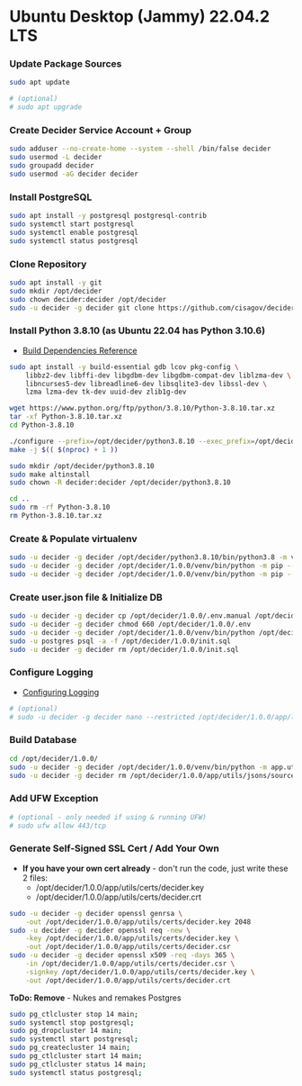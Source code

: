 # Ubuntu Desktop (Jammy) 22.04.2 LTS


### Update Package Sources
```bash
sudo apt update

# (optional)
# sudo apt upgrade
```


### Create Decider Service Account + Group
```bash
sudo adduser --no-create-home --system --shell /bin/false decider
sudo usermod -L decider
sudo groupadd decider
sudo usermod -aG decider decider
```


### Install PostgreSQL
```bash
sudo apt install -y postgresql postgresql-contrib
sudo systemctl start postgresql
sudo systemctl enable postgresql
sudo systemctl status postgresql
```


### Clone Repository
```bash
sudo apt install -y git
sudo mkdir /opt/decider
sudo chown decider:decider /opt/decider
sudo -u decider -g decider git clone https://github.com/cisagov/decider.git /opt/decider/1.0.0
```


### Install Python 3.8.10 (as Ubuntu 22.04 has Python 3.10.6)
- [Build Dependencies Reference](https://devguide.python.org/getting-started/setup-building/index.html#install-dependencies)
```bash
sudo apt install -y build-essential gdb lcov pkg-config \
    libbz2-dev libffi-dev libgdbm-dev libgdbm-compat-dev liblzma-dev \
    libncurses5-dev libreadline6-dev libsqlite3-dev libssl-dev \
    lzma lzma-dev tk-dev uuid-dev zlib1g-dev

wget https://www.python.org/ftp/python/3.8.10/Python-3.8.10.tar.xz
tar -xf Python-3.8.10.tar.xz
cd Python-3.8.10

./configure --prefix=/opt/decider/python3.8.10 --exec_prefix=/opt/decider/python3.8.10 --enable-optimizations
make -j $(( $(nproc) + 1 ))

sudo mkdir /opt/decider/python3.8.10
sudo make altinstall
sudo chown -R decider:decider /opt/decider/python3.8.10

cd ..
sudo rm -rf Python-3.8.10
rm Python-3.8.10.tar.xz
```


### Create &amp; Populate virtualenv
```bash
sudo -u decider -g decider /opt/decider/python3.8.10/bin/python3.8 -m venv /opt/decider/1.0.0/venv/
sudo -u decider -g decider /opt/decider/1.0.0/venv/bin/python -m pip --no-cache-dir install wheel==0.37.1
sudo -u decider -g decider /opt/decider/1.0.0/venv/bin/python -m pip --no-cache-dir install -r /opt/decider/1.0.0/requirements.txt
```


### Create user.json file &amp; Initialize DB
```bash
sudo -u decider -g decider cp /opt/decider/1.0.0/.env.manual /opt/decider/1.0.0/.env
sudo -u decider -g decider chmod 660 /opt/decider/1.0.0/.env
sudo -u decider -g decider /opt/decider/1.0.0/venv/bin/python /opt/decider/1.0.0/initial_setup.py
sudo -u postgres psql -a -f /opt/decider/1.0.0/init.sql
sudo -u decider -g decider rm /opt/decider/1.0.0/init.sql
```


### Configure Logging
- [Configuring Logging](https://docs.python.org/3.8/howto/logging.html#configuring-logging)
```bash
# (optional)
# sudo -u decider -g decider nano --restricted /opt/decider/1.0.0/app/logging_conf.yaml
```


### Build Database
```bash
cd /opt/decider/1.0.0/
sudo -u decider -g decider /opt/decider/1.0.0/venv/bin/python -m app.utils.db.actions.full_build --config DefaultConfig
sudo -u decider -g decider rm /opt/decider/1.0.0/app/utils/jsons/source/user.json
```

### Add UFW Exception
```bash
# (optional - only needed if using & running UFW)
# sudo ufw allow 443/tcp
```


### Generate Self-Signed SSL Cert / Add Your Own
- **If you have your own cert already** - don't run the code, just write these 2 files:
  - /opt/decider/1.0.0/app/utils/certs/decider.key
  - /opt/decider/1.0.0/app/utils/certs/decider.crt
```bash
sudo -u decider -g decider openssl genrsa \
    -out /opt/decider/1.0.0/app/utils/certs/decider.key 2048
sudo -u decider -g decider openssl req -new \
    -key /opt/decider/1.0.0/app/utils/certs/decider.key \
    -out /opt/decider/1.0.0/app/utils/certs/decider.csr
sudo -u decider -g decider openssl x509 -req -days 365 \
    -in /opt/decider/1.0.0/app/utils/certs/decider.csr \
    -signkey /opt/decider/1.0.0/app/utils/certs/decider.key \
    -out /opt/decider/1.0.0/app/utils/certs/decider.crt
```


**ToDo: Remove** - Nukes and remakes Postgres
```bash
sudo pg_ctlcluster stop 14 main;
sudo systemctl stop postgresql;
sudo pg_dropcluster 14 main;
sudo systemctl start postgresql;
sudo pg_createcluster 14 main;
sudo pg_ctlcluster start 14 main;
sudo pg_ctlcluster status 14 main;
sudo systemctl status postgresql;
```